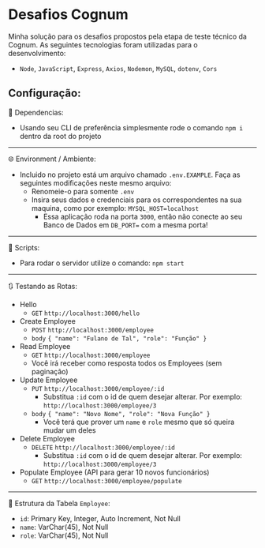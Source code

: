 # Desafios Cognum
Minha solução para os desafios propostos pela etapa de teste técnico da Cognum.
As seguintes tecnologias foram utilizadas para o desenvolvimento:
  - `Node`, `JavaScript`, `Express`, `Axios`, `Nodemon`, `MySQL`, `dotenv`, `Cors`

## Configuração:
🧩 Dependencias:
 - Usando seu CLI de preferência simplesmente rode o comando `npm i` dentro da root do projeto
---

🌐 Environment / Ambiente:
 - Incluido no projeto está um arquivo chamado `.env.EXAMPLE`. Faça as seguintes modificações neste mesmo arquivo:
   - Renomeie-o para somente `.env`
   - Insira seus dados e credenciais para os correspondentes na sua maquina, como por exemplo: `MYSQL_HOST=localhost` 
     - Essa aplicação roda na porta `3000`, então não conecte ao seu Banco de Dados em `DB_PORT=` com a mesma porta!
---

🚩 Scripts:
 - Para rodar o servidor utilize o comando: `npm start`
---

🔃 Testando as Rotas:
  - Hello
    - `GET` `http://localhost:3000/hello`
  - Create Employee
    - `POST` `http://localhost:3000/employee`
    - `body` `{ "name": "Fulano de Tal", "role": "Função" }`
  - Read Employee
    - `GET` `http://localhost:3000/employee`
    - Você irá receber como resposta todos os Employees (sem paginação)
  - Update Employee
    - `PUT` `http://localhost:3000/employee/:id`
      - Substitua `:id` com o id de quem desejar alterar. Por exemplo: `http://localhost:3000/employee/3`
    - `body` `{ "name": "Novo Nome", "role": "Nova Função" }`
      - Você terá que prover um `name` e `role` mesmo que só queira mudar um deles
  - Delete Employee
    - `DELETE` `http://localhost:3000/employee/:id`
      - Substitua `:id` com o id de quem desejar alterar. Por exemplo: `http://localhost:3000/employee/3`
  - Populate Employee (API para gerar 10 novos funcionários)
    - `GET` `http://localhost:3000/employee/populate`
---

📃 Estrutura da Tabela `Employee`:
  - `id`: Primary Key, Integer, Auto Increment, Not Null
  - `name`: VarChar(45), Not Null
  - `role`: VarChar(45), Not Null
